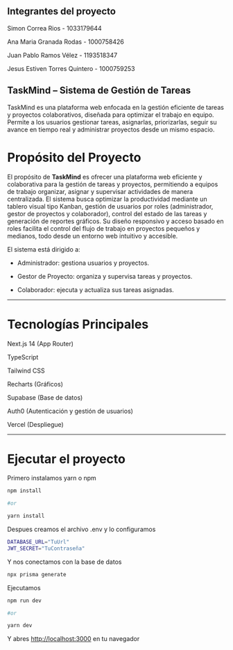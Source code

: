 ## Integrantes del proyecto

Simon Correa Rios - 1033179644 

Ana Maria Granada Rodas - 1000758426

Juan Pablo Ramos Vélez - 1193518347

Jesus Estiven Torres Quintero - 1000759253

## TaskMind – Sistema de Gestión de Tareas
TaskMind es una plataforma web enfocada en la gestión eficiente de tareas y proyectos colaborativos, diseñada para optimizar el trabajo en equipo. Permite a los usuarios gestionar tareas, asignarlas, priorizarlas, seguir su avance en tiempo real y administrar proyectos desde un mismo espacio.

# Propósito del Proyecto
El propósito de **TaskMind** es ofrecer una plataforma web eficiente y colaborativa para la gestión de tareas y proyectos, permitiendo a equipos de trabajo organizar, asignar y supervisar actividades de manera centralizada. El sistema busca optimizar la productividad mediante un tablero visual tipo Kanban, gestión de usuarios por roles (administrador, gestor de proyectos y colaborador), control del estado de las tareas y generación de reportes gráficos. Su diseño responsivo y acceso basado en roles facilita el control del flujo de trabajo en proyectos pequeños y medianos, todo desde un entorno web intuitivo y accesible.


El sistema está dirigido a:

- Administrador: gestiona usuarios y proyectos.

- Gestor de Proyecto: organiza y supervisa tareas y proyectos.
- Colaborador: ejecuta y actualiza sus tareas asignadas.


---
# Tecnologías Principales 
Next.js 14 (App Router)

TypeScript

Tailwind CSS

Recharts (Gráficos)

Supabase (Base de datos)

Auth0 (Autenticación y gestión de usuarios)

Vercel (Despliegue)

---
# Ejecutar el proyecto

Primero instalamos yarn o npm

```bash
npm install

#or

yarn install
```

Despues creamos el archivo .env y lo configuramos

```bash
DATABASE_URL="TuUrl"
JWT_SECRET="TuContraseña"
```

Y nos conectamos con la base de datos

```bash
npx prisma generate
```

Ejecutamos

```bash
npm run dev

#or

yarn dev
```

Y abres [http://localhost:3000](http://localhost:3000) en tu navegador
